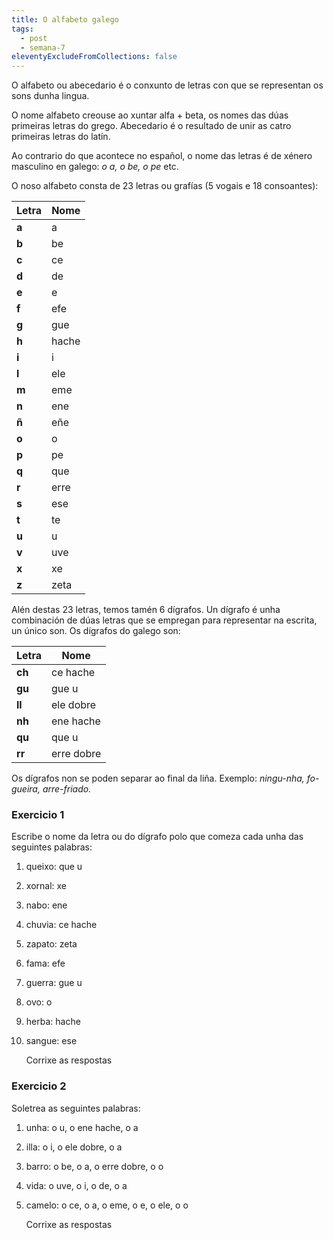```yaml
---
title: O alfabeto galego
tags:
  - post
  - semana-7
eleventyExcludeFromCollections: false
---
```

O alfabeto ou abecedario é o conxunto de letras con que se representan os sons dunha lingua.

O nome alfabeto creouse ao xuntar alfa + beta, os nomes das dúas primeiras letras do grego. Abecedario é o resultado de unir as catro primeiras letras do latín. 

Ao contrario do que acontece no español, o nome das letras é de xénero masculino en galego: *o a, o be, o pe* etc. 

O noso alfabeto consta de 23 letras ou grafías (5 vogais e 18 consoantes):

| Letra | Nome  |
| ----- | ----- |
| **a** | a     |
| **b** | be    |
| **c** | ce    |
| **d** | de    |
| **e** | e     |
| **f** | efe   |
| **g** | gue   |
| **h** | hache |
| **i** | i     |
| **l** | ele   |
| **m** | eme   |
| **n** | ene   |
| **ñ** | eñe   |
| **o** | o     |
| **p** | pe    |
| **q** | que   |
| **r** | erre  |
| **s** | ese   |
| **t** | te    |
| **u** | u     |
| **v** | uve   |
| **x** | xe    |
| **z** | zeta  |



Alén destas 23 letras, temos tamén 6 dígrafos. Un dígrafo é unha combinación de dúas letras que se empregan para representar na escrita, un único son. Os dígrafos do galego son:

| Letra  | Nome       |
| ------ | ---------- |
| **ch** | ce hache   |
| **gu** | gue u      |
| **ll** | ele dobre  |
| **nh** | ene hache  |
| **qu** | que u      |
| **rr** | erre dobre |



Os dígrafos non se poden separar ao final da liña. Exemplo: *ningu-nha, fo-gueira, arre-friado.*



### Exercicio 1

Escribe o nome da letra ou do dígrafo polo que comeza cada unha das seguintes palabras:

1. queixo:  <e-answer>que u</e-answer> 
2. xornal: <e-answer>xe</e-answer> 
3. nabo: <e-answer>ene</e-answer> 
4. chuvia: <e-answer>ce hache</e-answer> 
5. zapato: <e-answer>zeta</e-answer> 
6. fama: <e-answer>efe</e-answer> 
7. guerra: <e-answer>gue u</e-answer>
8. ovo: <e-answer>o</e-answer>
9. herba: <e-answer>hache</e-answer>
10. sangue: <e-answer>ese</e-answer>

    <e-validate>Corrixe as respostas</e-validate>

### Exercicio 2

Soletrea as seguintes palabras:

1. unha: o <e-answer>u</e-answer>, o <e-answer>ene hache</e-answer>, o <e-answer>a</e-answer>
2. illa: o <e-answer>i</e-answer>, o <e-answer>ele dobre</e-answer>, o <e-answer>a</e-answer>  
3. barro: o <e-answer>be</e-answer>, o <e-answer>a</e-answer>, o <e-answer>erre dobre</e-answer>, o <e-answer>o</e-answer>
4. vida: o <e-answer>uve</e-answer>, o <e-answer>i</e-answer>, o <e-answer>de</e-answer>, o <e-answer>a</e-answer>   
5. camelo: o <e-answer>ce</e-answer>, o <e-answer>a</e-answer>, o <e-answer>eme</e-answer>, o <e-answer>e</e-answer>, o <e-answer>ele</e-answer>, o <e-answer>o</e-answer>

   <e-validate>Corrixe as respostas</e-validate>